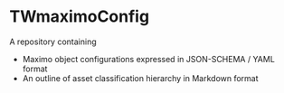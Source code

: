 # TWmaximoConfig
A repository containing
* Maximo object configurations expressed in JSON-SCHEMA / YAML format
* An outline of asset classification hierarchy in Markdown format
